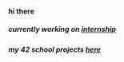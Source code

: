 #### hi there

##### currently working on [internship]()

##### my 42 school projects [here](https://github.com/stars/louisnfr/lists/42-projects)
